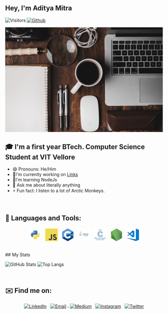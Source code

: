 ## Hey, I'm Aditya Mitra

![Visitors](https://visitor-badge.laobi.icu/badge?page_id=whoisaditya.whoisaditya) [![Github](https://img.shields.io/github/followers/whoisaditya?label=Follow&style=social)](https://github.com/whoisaditya)

<p align="center">
 <img src="ian-dooley-DJ7bWa-Gwks-unsplash.jpg" width="1000px" />

## 🎓 I'm a first year BTech. Computer Science Student at VIT Vellore

- 😄 Pronouns: He/Him
- 🔭I'm currently working on [Links](https://github.com/CodeChefVIT/Links.git)
- 🌱I'm learning NodeJs
- 💬 Ask me about literally anything
- ⚡ Fun fact: I listen to a lot of Arctic Monkeys.



<br />

## 🧰 Languages and Tools:
<p align="center">
<img src="https://raw.githubusercontent.com/github/explore/80688e429a7d4ef2fca1e82350fe8e3517d3494d/topics/python/python.png" alt="Python" height="40" style="vertical-align:top; margin:4px">
<img src="https://raw.githubusercontent.com/github/explore/80688e429a7d4ef2fca1e82350fe8e3517d3494d/topics/javascript/javascript.png" alt="Javascript" height="40" style="vertical-align:top; margin:4px">
<img src="https://raw.githubusercontent.com/github/explore/80688e429a7d4ef2fca1e82350fe8e3517d3494d/topics/cpp/cpp.png" alt="CPP" height="40" style="vertical-align:top; margin:4px" >
 <img src="https://raw.githubusercontent.com/github/explore/80688e429a7d4ef2fca1e82350fe8e3517d3494d/topics/java/java.png" alt="Java" height="40" style="vertical-align:top; margin:4px">
   <img src="https://raw.githubusercontent.com/github/explore/80688e429a7d4ef2fca1e82350fe8e3517d3494d/topics/c/c.png" alt="C" height="40" style="vertical-align:top; margin:4px">
  <img src="https://raw.githubusercontent.com/github/explore/80688e429a7d4ef2fca1e82350fe8e3517d3494d/topics/nodejs/nodejs.png" alt="NodeJS" height="40" style="vertical-align:top; margin:4px">
<img src="https://raw.githubusercontent.com/github/explore/80688e429a7d4ef2fca1e82350fe8e3517d3494d/topics/visual-studio-code/visual-studio-code.png" alt="VS Code" height="40" style="vertical-align:top; margin:4px">
</p>
<br />
## My Stats

![GitHub Stats](https://github-readme-stats.vercel.app/api?username=whoisaditya&show_icons=true&theme=chartreuse-dark)
![Top Langs](https://github-readme-stats.vercel.app/api/top-langs/?username=whoisaditya&layout=compact&theme=chartreuse-dark)

<br />

## ✉️ Find me on:


<p align="center">
<a href="https://www.linkedin.com/in/aditya-mitra-a734a1194/" target="_blank" rel="noopener noreferrer"> <img src="https://cdn.jsdelivr.net/npm/simple-icons@v3/icons/linkedin.svg" alt="LinkedIn" height="40" style="vertical-align:top; margin:4px"></a>
<a href="mailto:mitraaditya1357@gmail.com"> <img src="https://cdn.jsdelivr.net/npm/simple-icons@v3/icons/gmail.svg" alt="Email" height="40" style="vertical-align:top; margin:4px">
<a href="https://mitraaditya1357.medium.com/" target="_blank" rel="noopener noreferrer"> <img src="https://cdn.jsdelivr.net/npm/simple-icons@v3/icons/medium.svg" alt="Medium" height="40" style="vertical-align:top; margin:4px"></a>
<a href="https://www.instagram.com/haveyoumetaditya/" target="_blank" rel="noopener noreferrer"> <img src="https://cdn.jsdelivr.net/npm/simple-icons@v3/icons/instagram.svg" alt="Instagram" height="40" style="vertical-align:top; margin:4px"></a>
<a href="https://twitter.com/Aditya07Mitra"> <img src="https://cdn.jsdelivr.net/npm/simple-icons@v3/icons/twitter.svg" color="white" alt="Twitter" height="40" style="vertical-align:top; margin:4px"></a>
</p>

